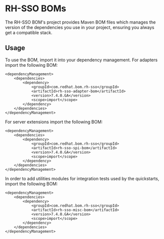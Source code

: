 RH-SSO BOMs
==========

The RH-SSO BOM's project provides Maven BOM files which manages the version of the dependencies you use in your project, ensuring you always get a compatible stack.

Usage
-----

To use the BOM, import it into your dependency management. For adapters import the following BOM:

    <dependencyManagement>
        <dependencies>
            <dependency>
                <groupId>com.redhat.bom.rh-sso</groupId>
                <artifactId>rh-sso-adapter-bom</artifactId>
                <version>7.4.0.GA</version>
                <scope>import</scope>
            </dependency>
        </dependencies>
    </dependencyManagement>

For server extensions import the following BOM:

    <dependencyManagement>
        <dependencies>
            <dependency>
                <groupId>com.redhat.bom.rh-sso</groupId>
                <artifactId>rh-sso-spi-bom</artifactId>
                <version>7.4.0.GA</version>
                <scope>import</scope>
            </dependency>
        </dependencies>
    </dependencyManagement>

In order to add utilities modules for integration tests used by the quickstarts, import the following BOM:

    <dependencyManagement>
        <dependencies>
            <dependency>
                <groupId>com.redhat.bom.rh-sso</groupId>
                <artifactId>rh-sso-misc-bom</artifactId>
                <version>7.4.0.GA</version>
                <scope>import</scope>
            </dependency>
        </dependencies>
    </dependencyManagement>
